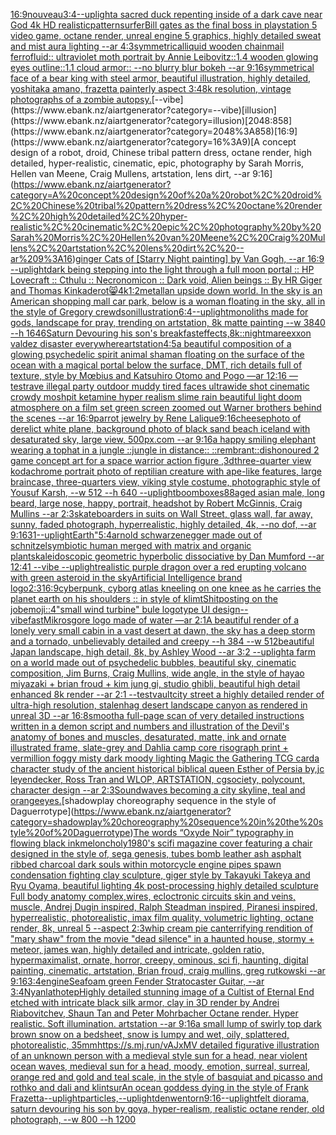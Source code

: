 [16:9](https://www.ebank.nz/aiartgenerator?category=16%3A9)[nouveau](https://www.ebank.nz/aiartgenerator?category=nouveau)[3:4](https://www.ebank.nz/aiartgenerator?category=3%3A4)[--uplight](https://www.ebank.nz/aiartgenerator?category=--uplight)[a sacred duck repenting inside of a dark cave near God 4k HD realistic](https://www.ebank.nz/aiartgenerator?category=a%20sacred%20duck%20repenting%20inside%20of%20a%20dark%20cave%20near%20God%204k%20HD%20realistic)[pattern](https://www.ebank.nz/aiartgenerator?category=pattern)[surfer](https://www.ebank.nz/aiartgenerator?category=surfer)[Bill gates as the final boss in playstation 5 video game, octane render, unreal engine 5 graphics, highly detailed sweat and mist aura lighting --ar 4:3](https://www.ebank.nz/aiartgenerator?category=Bill%20gates%20as%20the%20final%20boss%20in%20playstation%205%20video%20game%2C%20octane%20render%2C%20unreal%20engine%205%20graphics%2C%20highly%20detailed%20sweat%20and%20mist%20aura%20lighting%20--ar%204%3A3)[symmetrical](https://www.ebank.nz/aiartgenerator?category=symmetrical)[liquid wooden chainmail ferrofluid:: ultraviolet moth portrait by Annie Leibovitz::1.4 wooden glowing eyes outline::1.1 cloud armor:: --no blurry blur bokeh --ar 9:16](https://www.ebank.nz/aiartgenerator?category=liquid%20wooden%20chainmail%20ferrofluid%3A%3A%20ultraviolet%20moth%20portrait%20by%20Annie%20Leibovitz%3A%3A1.4%20wooden%20glowing%20eyes%20outline%3A%3A1.1%20cloud%20armor%3A%3A%20--no%20blurry%20blur%20bokeh%20--ar%209%3A16)[symmetrical face of a bear king with steel armor, beautiful illustration, highly detailed, yoshitaka amano, frazetta painterly aspect 3:4](https://www.ebank.nz/aiartgenerator?category=symmetrical%20face%20of%20a%20bear%20king%20with%20steel%20armor%2C%20beautiful%20illustration%2C%20highly%20detailed%2C%20yoshitaka%20amano%2C%20frazetta%20painterly%20aspect%203%3A4)[8k resolution, vintage photographs of a zombie autopsy.](https://www.ebank.nz/aiartgenerator?category=8k%20resolution%2C%20vintage%20photographs%20of%20a%20zombie%20autopsy.)[--vibe](https://www.ebank.nz/aiartgenerator?category=--vibe)[illusion](https://www.ebank.nz/aiartgenerator?category=illusion)[2048:858](https://www.ebank.nz/aiartgenerator?category=2048%3A858)[16:9](https://www.ebank.nz/aiartgenerator?category=16%3A9)[A concept design of a robot, droid, Chinese tribal pattern dress, octane render, high detailed, hyper-realistic, cinematic, epic, photography by Sarah Morris, Hellen van Meene, Craig Mullens, artstation, lens dirt, --ar 9:16](https://www.ebank.nz/aiartgenerator?category=A%20concept%20design%20of%20a%20robot%2C%20droid%2C%20Chinese%20tribal%20pattern%20dress%2C%20octane%20render%2C%20high%20detailed%2C%20hyper-realistic%2C%20cinematic%2C%20epic%2C%20photography%20by%20Sarah%20Morris%2C%20Hellen%20van%20Meene%2C%20Craig%20Mullens%2C%20artstation%2C%20lens%20dirt%2C%20--ar%209%3A16)[ginger Cats of [Starry Night painting] by Van Gogh, --ar 16:9 --uplight](https://www.ebank.nz/aiartgenerator?category=ginger%20Cats%20of%20%5BStarry%20Night%20painting%5D%20by%20Van%20Gogh%2C%20--ar%2016%3A9%20--uplight)[dark being stepping into the light through a full moon portal :: HP Lovecraft :: Cthulu :: Necronomicon :: Dark void, Alien beings :: By HR Giger and Thomas Kinkade](https://www.ebank.nz/aiartgenerator?category=dark%20being%20stepping%20into%20the%20light%20through%20a%20full%20moon%20portal%20%3A%3A%20HP%20Lovecraft%20%3A%3A%20Cthulu%20%3A%3A%20Necronomicon%20%3A%3A%20Dark%20void%2C%20Alien%20beings%20%3A%3A%20By%20HR%20Giger%20and%20Thomas%20Kinkade)[rot](https://www.ebank.nz/aiartgenerator?category=rot)[😸](https://www.ebank.nz/aiartgenerator?category=%F0%9F%98%B8)[4k](https://www.ebank.nz/aiartgenerator?category=4k)[1:2](https://www.ebank.nz/aiartgenerator?category=1%3A2)[metall](https://www.ebank.nz/aiartgenerator?category=metall)[an upside down world. In the sky is an American shopping mall car park, below is a woman floating in the sky, all in the style of Gregory crewdson](https://www.ebank.nz/aiartgenerator?category=an%20upside%20down%20world.%20In%20the%20sky%20is%20an%20American%20shopping%20mall%20car%20park%2C%20below%20is%20a%20woman%20floating%20in%20the%20sky%2C%20all%20in%20the%20style%20of%20Gregory%20crewdson)[illustration](https://www.ebank.nz/aiartgenerator?category=illustration)[6:4](https://www.ebank.nz/aiartgenerator?category=6%3A4)[--uplight](https://www.ebank.nz/aiartgenerator?category=--uplight)[monoliths made for gods, landscape for pray, trending on artstation, 8k matte painting --w 3840 --h 1646](https://www.ebank.nz/aiartgenerator?category=monoliths%20made%20for%20gods%2C%20landscape%20for%20pray%2C%20trending%20on%20artstation%2C%208k%20matte%20painting%20--w%203840%20--h%201646)[Saturn Devouring his son's breakfast](https://www.ebank.nz/aiartgenerator?category=Saturn%20Devouring%20his%20son%27s%20breakfast)[effects,8k](https://www.ebank.nz/aiartgenerator?category=effects%2C8k)[::nightmare](https://www.ebank.nz/aiartgenerator?category=%3A%3Anightmare)[exxon valdez disaster everywhere](https://www.ebank.nz/aiartgenerator?category=exxon%20valdez%20disaster%20everywhere)[artstation](https://www.ebank.nz/aiartgenerator?category=artstation)[4:5](https://www.ebank.nz/aiartgenerator?category=4%3A5)[a beautiful composition of a glowing psychedelic spirit animal shaman floating on the surface of the ocean with a magical portal below the surface, DMT,  rich details full of texture, style by Mœbius and Katsuhiro Otomo and Pogo —ar 12:16 —test](https://www.ebank.nz/aiartgenerator?category=a%20beautiful%20composition%20of%20a%20glowing%20psychedelic%20spirit%20animal%20shaman%20floating%20on%20the%20surface%20of%20the%20ocean%20with%20a%20magical%20portal%20below%20the%20surface%2C%20DMT%2C%20%20rich%20details%20full%20of%20texture%2C%20style%20by%20M%C5%93bius%20and%20Katsuhiro%20Otomo%20and%20Pogo%20%E2%80%94ar%2012%3A16%20%E2%80%94test)[rave illegal party outdoor muddy tired faces ultrawide shot cinematic crowdy moshpit ketamine hyper realism slime rain beautiful light doom atmosphere on a film set green screen zoomed out Warner brothers behind the scenes --ar 16:9](https://www.ebank.nz/aiartgenerator?category=rave%20illegal%20party%20outdoor%20muddy%20tired%20faces%20ultrawide%20shot%20cinematic%20crowdy%20moshpit%20ketamine%20hyper%20realism%20slime%20rain%20beautiful%20light%20doom%20atmosphere%20on%20a%20film%20set%20green%20screen%20zoomed%20out%20Warner%20brothers%20behind%20the%20scenes%20--ar%2016%3A9)[parrot jewelry by Rene Lalique](https://www.ebank.nz/aiartgenerator?category=parrot%20jewelry%20by%20Rene%20Lalique)[9:16](https://www.ebank.nz/aiartgenerator?category=9%3A16)[cheese](https://www.ebank.nz/aiartgenerator?category=cheese)[photo of derelict white plane, background photo of black sand beach iceland with desaturated sky, large view, 500px.com --ar 9:16](https://www.ebank.nz/aiartgenerator?category=photo%20of%20derelict%20white%20plane%2C%20background%20photo%20of%20black%20sand%20beach%20iceland%20with%20desaturated%20sky%2C%20large%20view%2C%20500px.com%20--ar%209%3A16)[a happy smiling elephant wearing a tophat in a jungle ::jungle in distance:: ::rembrant::](https://www.ebank.nz/aiartgenerator?category=a%20happy%20smiling%20elephant%20wearing%20a%20tophat%20in%20a%20jungle%20%3A%3Ajungle%20in%20distance%3A%3A%20%3A%3Arembrant%3A%3A)[dishonoured 2  game concept art for a space warrior action figure ,3d](https://www.ebank.nz/aiartgenerator?category=dishonoured%202%20%20game%20concept%20art%20for%20a%20space%20warrior%20action%20figure%20%2C3d)[three-quarter view kodachrome portrait photo of reptilian creature with ape-like features, large braincase, three-quarters view, viking style costume, photographic style of Yousuf Karsh, --w 512 --h 640 --uplight](https://www.ebank.nz/aiartgenerator?category=three-quarter%20view%20kodachrome%20portrait%20photo%20of%20reptilian%20creature%20with%20ape-like%20features%2C%20large%20braincase%2C%20three-quarters%20view%2C%20viking%20style%20costume%2C%20photographic%20style%20of%20Yousuf%20Karsh%2C%20--w%20512%20--h%20640%20--uplight)[boomboxes](https://www.ebank.nz/aiartgenerator?category=boomboxes)[88](https://www.ebank.nz/aiartgenerator?category=88)[aged asian male, long beard, large nose, happy, portrait, headshot by Robert McGinnis, Craig Mullins --ar 2:3](https://www.ebank.nz/aiartgenerator?category=aged%20asian%20male%2C%20long%20beard%2C%20large%20nose%2C%20happy%2C%20portrait%2C%20headshot%20by%20Robert%20McGinnis%2C%20Craig%20Mullins%20--ar%202%3A3)[skateboarders in suits on Wall Street,  glass wall, far away, sunny, faded photograph, hyperrealistic, highly detailed, 4k, --no dof, --ar 9:16](https://www.ebank.nz/aiartgenerator?category=skateboarders%20in%20suits%20on%20Wall%20Street%2C%20%20glass%20wall%2C%20far%20away%2C%20sunny%2C%20faded%20photograph%2C%20hyperrealistic%2C%20highly%20detailed%2C%204k%2C%20--no%20dof%2C%20--ar%209%3A16)[3](https://www.ebank.nz/aiartgenerator?category=3)[1](https://www.ebank.nz/aiartgenerator?category=1)[--uplight](https://www.ebank.nz/aiartgenerator?category=--uplight)[Earth"](https://www.ebank.nz/aiartgenerator?category=Earth%22)[5:4](https://www.ebank.nz/aiartgenerator?category=5%3A4)[arnold schwarzenegger made out of schnitzel](https://www.ebank.nz/aiartgenerator?category=arnold%20schwarzenegger%20made%20out%20of%20schnitzel)[symbiotic human merged with matrix and organic plants](https://www.ebank.nz/aiartgenerator?category=symbiotic%20human%20merged%20with%20matrix%20and%20organic%20plants)[kaleidoscopic geometric hyperbolic dissociative by Dan Mumford --ar 12:41 --vibe --uplight](https://www.ebank.nz/aiartgenerator?category=kaleidoscopic%20geometric%20hyperbolic%20dissociative%20by%20Dan%20Mumford%20--ar%2012%3A41%20--vibe%20--uplight)[realistic purple dragon over a red erupting volcano with green asteroid in the sky](https://www.ebank.nz/aiartgenerator?category=realistic%20purple%20dragon%20over%20a%20red%20erupting%20volcano%20with%20green%20asteroid%20in%20the%20sky)[](https://www.ebank.nz/aiartgenerator?category=)[Artificial Intelligence brand logo](https://www.ebank.nz/aiartgenerator?category=Artificial%20Intelligence%20brand%20logo)[2:3](https://www.ebank.nz/aiartgenerator?category=2%3A3)[16:9](https://www.ebank.nz/aiartgenerator?category=16%3A9)[cyberpunk, cyborg atlas kneeling on one knee as he carries the planet earth on his shoulders :: in style of klimt](https://www.ebank.nz/aiartgenerator?category=cyberpunk%2C%20cyborg%20atlas%20kneeling%20on%20one%20knee%20as%20he%20carries%20the%20planet%20earth%20on%20his%20shoulders%20%3A%3A%20in%20style%20of%20klimt)[Shitposting on the job](https://www.ebank.nz/aiartgenerator?category=Shitposting%20on%20the%20job)[emoji::4](https://www.ebank.nz/aiartgenerator?category=emoji%3A%3A4)["small wind turbine" bule logotype UI design](https://www.ebank.nz/aiartgenerator?category=%22small%20wind%20turbine%22%20bule%20logotype%20UI%20design)[--vibefast](https://www.ebank.nz/aiartgenerator?category=--vibefast)[Mikrosgore logo made of water —ar 2:1](https://www.ebank.nz/aiartgenerator?category=Mikrosgore%20logo%20made%20of%20water%20%E2%80%94ar%202%3A1)[A beautiful render of a lonely very small cabin in a vast desert at dawn, the sky has a deep storm and a tornado, unbelievably detailed and creepy --h 384 --w 512](https://www.ebank.nz/aiartgenerator?category=A%20beautiful%20render%20of%20a%20lonely%20very%20small%20cabin%20in%20a%20vast%20desert%20at%20dawn%2C%20the%20sky%20has%20a%20deep%20storm%20and%20a%20tornado%2C%20unbelievably%20detailed%20and%20creepy%20--h%20384%20--w%20512)[beautiful Japan landscape, high detail, 8k, by Ashley Wood --ar 3:2 --uplight](https://www.ebank.nz/aiartgenerator?category=beautiful%20Japan%20landscape%2C%20high%20detail%2C%208k%2C%20by%20Ashley%20Wood%20--ar%203%3A2%20--uplight)[a farm on a world made out of psychedelic bubbles, beautiful sky, cinematic composition, Jim Burns, Craig Mullins, wide angle, in the style of hayao miyazaki + brian froud + kim jung gi, studio ghibli, beautiful high detail enhanced 8k render --ar 2:1 --test](https://www.ebank.nz/aiartgenerator?category=a%20farm%20on%20a%20world%20made%20out%20of%20psychedelic%20bubbles%2C%20beautiful%20sky%2C%20cinematic%20composition%2C%20Jim%20Burns%2C%20Craig%20Mullins%2C%20wide%20angle%2C%20in%20the%20style%20of%20hayao%20miyazaki%20%2B%20brian%20froud%20%2B%20kim%20jung%20gi%2C%20studio%20ghibli%2C%20beautiful%20high%20detail%20enhanced%208k%20render%20--ar%202%3A1%20--test)[vault](https://www.ebank.nz/aiartgenerator?category=vault)[city street a highly detailed render of ultra-high resolution, stalenhag desert landscape canyon as rendered in unreal 3D   --ar 16:8](https://www.ebank.nz/aiartgenerator?category=city%20street%20a%20highly%20detailed%20render%20of%20ultra-high%20resolution%2C%20stalenhag%20desert%20landscape%20canyon%20as%20rendered%20in%20unreal%203D%20%20%20--ar%2016%3A8)[smooth](https://www.ebank.nz/aiartgenerator?category=smooth)[a full-page scan of very detailed instructions written in a demon script and numbers and illustration of the Devil's anatomy of bones and muscles, desaturated, matte, ink and ornate illustrated frame, slate-grey and Dahlia camp core risograph print + vermillion foggy misty dark moody lighting Magic the Gathering TCG card](https://www.ebank.nz/aiartgenerator?category=a%20full-page%20scan%20of%20very%20detailed%20instructions%20written%20in%20a%20demon%20script%20and%20numbers%20and%20illustration%20of%20the%20Devil%27s%20anatomy%20of%20bones%20and%20muscles%2C%20desaturated%2C%20matte%2C%20ink%20and%20ornate%20illustrated%20frame%2C%20slate-grey%20and%20Dahlia%20camp%20core%20risograph%20print%20%2B%20vermillion%20foggy%20misty%20dark%20moody%20lighting%20Magic%20the%20Gathering%20TCG%20card)[a character study of the ancient historical biblical queen Esther of Persia by,jc leyendecker, Ross Tran and WLOP, ARTSTATION, cgsociety, polycount, character design --ar 2:3](https://www.ebank.nz/aiartgenerator?category=a%20character%20study%20of%20the%20ancient%20historical%20biblical%20queen%20Esther%20of%20Persia%20by%2Cjc%20leyendecker%2C%20Ross%20Tran%20and%20WLOP%2C%20ARTSTATION%2C%20cgsociety%2C%20polycount%2C%20character%20design%20--ar%202%3A3)[Soundwaves becoming a city skyline, teal and orange](https://www.ebank.nz/aiartgenerator?category=Soundwaves%20becoming%20a%20city%20skyline%2C%20teal%20and%20orange)[eyes.](https://www.ebank.nz/aiartgenerator?category=eyes.)[shadowplay choreography sequence in the style of Daguerrotype](https://www.ebank.nz/aiartgenerator?category=shadowplay%20choreography%20sequence%20in%20the%20style%20of%20Daguerrotype)[The words “Oxyde Noir” typography in flowing black ink](https://www.ebank.nz/aiartgenerator?category=The%20words%20%E2%80%9COxyde%20Noir%E2%80%9D%20typography%20in%20flowing%20black%20ink)[meloncholy](https://www.ebank.nz/aiartgenerator?category=meloncholy)[1980's scifi magazine cover featuring a chair designed in the style of, sega genesis, tubes bomb leather ash asphalt ribbed charcoal dark souls within motorcycle engine pipes spawn condensation fighting clay sculpture, giger style by Takayuki Takeya and Ryu Oyama, beautiful lighting 4k post-processing highly detailed sculpture Full body anatomy complex,wires, ecloctronic circuits skin and veins, muscle, Andrej Dugin inspired, Ralph Steadman inspired, Piranesi inspired, hyperrealistic, photorealistic, imax film quality, volumetric lighting, octane render, 8k, unreal 5 --aspect 2:3](https://www.ebank.nz/aiartgenerator?category=1980%27s%20scifi%20magazine%20cover%20featuring%20a%20chair%20designed%20in%20the%20style%20of%2C%20sega%20genesis%2C%20tubes%20bomb%20leather%20ash%20asphalt%20ribbed%20charcoal%20dark%20souls%20within%20motorcycle%20engine%20pipes%20spawn%20condensation%20fighting%20clay%20sculpture%2C%20giger%20style%20by%20Takayuki%20Takeya%20and%20Ryu%20Oyama%2C%20beautiful%20lighting%204k%20post-processing%20highly%20detailed%20sculpture%20Full%20body%20anatomy%20complex%2Cwires%2C%20ecloctronic%20circuits%20skin%20and%20veins%2C%20muscle%2C%20Andrej%20Dugin%20inspired%2C%20Ralph%20Steadman%20inspired%2C%20Piranesi%20inspired%2C%20hyperrealistic%2C%20photorealistic%2C%20imax%20film%20quality%2C%20volumetric%20lighting%2C%20octane%20render%2C%208k%2C%20unreal%205%20--aspect%202%3A3)[whip cream pie can](https://www.ebank.nz/aiartgenerator?category=whip%20cream%20pie%20can)[terrifying rendition of "mary shaw" from the movie "dead silence" in a haunted house, stormy + meteor, james wan, highly detailed and intricate, golden ratio, hypermaximalist, ornate, horror, creepy, ominous, sci fi, haunting, digital painting, cinematic, artstation, Brian froud, craig mullins, greg rutkowski --ar 9:16](https://www.ebank.nz/aiartgenerator?category=terrifying%20rendition%20of%20%22mary%20shaw%22%20from%20the%20movie%20%22dead%20silence%22%20in%20a%20haunted%20house%2C%20stormy%20%2B%20meteor%2C%20james%20wan%2C%20highly%20detailed%20and%20intricate%2C%20golden%20ratio%2C%20hypermaximalist%2C%20ornate%2C%20horror%2C%20creepy%2C%20ominous%2C%20sci%20fi%2C%20haunting%2C%20digital%20painting%2C%20cinematic%2C%20artstation%2C%20Brian%20froud%2C%20craig%20mullins%2C%20greg%20rutkowski%20--ar%209%3A16)[3:4](https://www.ebank.nz/aiartgenerator?category=3%3A4)[engine](https://www.ebank.nz/aiartgenerator?category=engine)[Seafoam green Fender Stratocaster Guitar, --ar 3:4](https://www.ebank.nz/aiartgenerator?category=Seafoam%20green%20Fender%20Stratocaster%20Guitar%2C%20--ar%203%3A4)[Nyanlathotep](https://www.ebank.nz/aiartgenerator?category=Nyanlathotep)[Highly detailed stunning image of a Cultist of Eternal End etched with  intricate black silk armor, clay in 3D render by Andrei Riabovitchev, Shaun Tan and Peter Mohrbacher Octane render. Hyper realistic. Soft illumination.  artstation --ar 9:16](https://www.ebank.nz/aiartgenerator?category=Highly%20detailed%20stunning%20image%20of%20a%20Cultist%20of%20Eternal%20End%20etched%20with%20%20intricate%20black%20silk%20armor%2C%20clay%20in%203D%20render%20by%20Andrei%20Riabovitchev%2C%20Shaun%20Tan%20and%20Peter%20Mohrbacher%20Octane%20render.%20Hyper%20realistic.%20Soft%20illumination.%20%20artstation%20--ar%209%3A16)[a small lump of swirly  top dark brown snow on a bedsheet, snow is lumpy and wet, oily, splattered, photorealistic, 35mm](https://www.ebank.nz/aiartgenerator?category=a%20small%20lump%20of%20swirly%20%20top%20dark%20brown%20snow%20on%20a%20bedsheet%2C%20snow%20is%20lumpy%20and%20wet%2C%20oily%2C%20splattered%2C%20photorealistic%2C%2035mm)[https://s.mj.run/vAJxMV  detailed figurative illustration of an unknown person with a medieval style sun for a head, near violent ocean waves, medieval sun for a head, moody, emotion, surreal, surreal, orange red and gold and teal scale, in the style of basquiat and picasso and rothko and dali and klint](https://www.ebank.nz/aiartgenerator?category=https%3A//s.mj.run/vAJxMV%20%20detailed%20figurative%20illustration%20of%20an%20unknown%20person%20with%20a%20medieval%20style%20sun%20for%20a%20head%2C%20near%20violent%20ocean%20waves%2C%20medieval%20sun%20for%20a%20head%2C%20moody%2C%20emotion%2C%20surreal%2C%20surreal%2C%20orange%20red%20and%20gold%20and%20teal%20scale%2C%20in%20the%20style%20of%20basquiat%20and%20picasso%20and%20rothko%20and%20dali%20and%20klint)[sur](https://www.ebank.nz/aiartgenerator?category=sur)[An ocean goddess dying in the style of Frank Frazetta](https://www.ebank.nz/aiartgenerator?category=An%20ocean%20goddess%20dying%20in%20the%20style%20of%20Frank%20Frazetta)[--uplight](https://www.ebank.nz/aiartgenerator?category=--uplight)[particles,](https://www.ebank.nz/aiartgenerator?category=particles%2C)[--uplight](https://www.ebank.nz/aiartgenerator?category=--uplight)[denwen](https://www.ebank.nz/aiartgenerator?category=denwen)[torn](https://www.ebank.nz/aiartgenerator?category=torn)[9:16](https://www.ebank.nz/aiartgenerator?category=9%3A16)[--uplight](https://www.ebank.nz/aiartgenerator?category=--uplight)[felt diorama, saturn devouring his son by goya, hyper-realism, realistic octane render, old photograph, --w 800 --h 1200](https://www.ebank.nz/aiartgenerator?category=felt%20diorama%2C%20saturn%20devouring%20his%20son%20by%20goya%2C%20hyper-realism%2C%20realistic%20octane%20render%2C%20old%20photograph%2C%20--w%20800%20--h%201200)